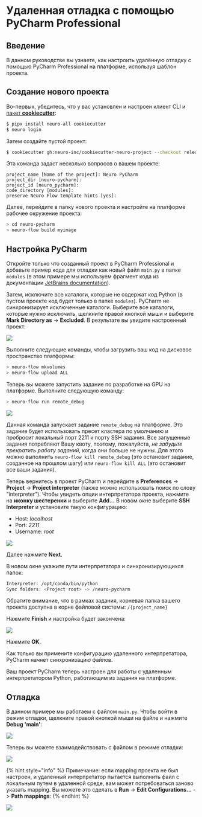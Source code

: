 # Удаленная отладка с помощью PyCharm Professional

## Введение

В данном руководстве вы узнаете, как настроить удалённую отладку с помощью PyCharm Professional на платформе, используя шаблон проекта.

## Создание нового проекта

Во-первых, убедитесь, что у вас установлен и настроен клиент CLI и [пакет **cookiecutter**](https://github.com/cookiecutter/cookiecutter):

```bash
$ pipx install neuro-all cookiecutter
$ neuro login
```

Затем создайте пустой проект:

```bash
$ cookiecutter gh:neuro-inc/cookiecutter-neuro-project --checkout release
```

Эта команда задаст несколько вопросов о вашем проекте:

```
project_name [Name of the project]: Neuro PyCharm
project_dir [neuro-pycharm]:
project_id [neuro_pycharm]:
code_directory [modules]:
preserve Neuro Flow template hints [yes]:
```

Далее, перейдите в папку нового проекта и настройте на платформе рабочее окружение проекта:

```bash
> cd neuro-pycharm 
> neuro-flow build myimage
```

## Настройка PyCharm

Откройте только что созданный проект в PyCharm Professional и добавьте пример кода для отладки как новый файл `main.py` в папке `modules` (в этом примере мы используем фрагмент кода из документации [JetBrains documentation](https://www.jetbrains.com/help/pycharm/remote-debugging-with-product.html)).

Затем, исключите все каталоги, которые не содержат код Python (в пустом проекте код будет только в папке `modules`). PyCharm не синхронизирует исключенные каталоги. Выберите все каталоги, которые нужно исключить, щелкните правой кнопкой мыши и выберите **Mark Directory as** -> **Excluded**. В результате вы увидите настроенный проект:

![](../../.gitbook/assets/1.png)

Выполните следующие команды, чтобы загрузить ваш код на дисковое пространство платформы:

```bash
> neuro-flow mkvolumes
> neuro-flow upload ALL
```

Теперь вы можете запустить задание по разработке на GPU на платформе. Выполните следующую команду:

```bash
> neuro-flow run remote_debug
```

![](../../.gitbook/assets/1.1.png)

Данная команда запускает задание `remote_debug` на платформе. Это задание будет использовать пресет кластера по умолчанию и пробросит локальный порт 2211 к порту SSH задания. Все запущенные задания потребляют Вашу квоту, поэтому, пожалуйста, _не забудьте прекратить работу заданий,_ когда они больше не нужны. Для этого можно выполнить `neuro-flow kill remote_debug` (это остановит задание, созданное на прошлом шагу) или `neuro-flow kill ALL` (это остановит все ваши задания).

Теперь вернитесь в проект PyCharm и перейдите в **Preferences** -> **Project** -> **Project interpreter** (также можно использовать поиск по слову "interpreter"). Чтобы увидеть опции интерпретатора проекта, нажмите на **иконку шестеренки** и выберите **Add...** В новом окне выберите **SSH Interpreter** и установите такую конфигурацию:

* Host: _localhost_
* Port: _2211_
* Username: _root_

![](../../.gitbook/assets/2.png)

Далее нажмите **Next**.

В новом окне укажите пути интерпретатора и синхронизирующихся папок:

```bash
Interpreter: /opt/conda/bin/python
Sync folders: <Project root> -> /neuro-pycharm
```

Обратите внимание, что в рамках задания, корневая папка вашего проекта доступна в корне файловой системы: `/{project_name}`

Нажмите **Finish** и настройка будет закончена:

![](../../.gitbook/assets/2\_mapping.png)

Нажмите **OK**.

Как только вы примените конфигурацию удаленного интерпретатора, PyCharm начнет синхронизацию файлов.

Ваш проект PyCharm теперь настроен для работы с удаленным интерпретатором Python, работающим из задания на платформе.

## Отладка

В данном примере мы работаем с файлом `main.py`. Чтобы войти в режим отладки, щелкните правой кнопкой мыши на файле и нажмите **Debug 'main'**:

![](../../.gitbook/assets/3.2.png)

Теперь вы можете взаимодействовать с файлом в режиме отладки:

![](../../.gitbook/assets/4.png)

{% hint style="info" %}
Примечание: если mapping проекта не был настроен, и удаленный интерпретатор пытается выполнить файл с локальным путем в удаленной среде, вам может потребоваться заново указать mapping.  Вы можете это сделать в **Run** -> **Edit Configurations...** -> **Path mappings**:
{% endhint %}

![](../../.gitbook/assets/5.png)
